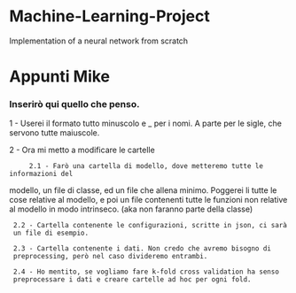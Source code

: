 # Machine-Learning-Project
Implementation of a neural network from scratch


# Appunti Mike
### Inserirò qui quello che penso.

1 - Userei il formato tutto minuscolo e _ per i nomi. A parte per le
sigle, che servono tutte maiuscole.  

2 - Ora mi metto a modificare le cartelle

         2.1 - Farò una cartella di modello, dove metteremo tutte le informazioni del
modello, un file di classe, ed un file che allena minimo. Poggerei li tutte le
cose relative al modello, e poi un file contenenti tutte le funzioni non
relative al modello in modo intrinseco. (aka non faranno parte della classe)  

	 2.2 - Cartella contenente le configurazioni, scritte in json, ci sarà
	 un file di esempio.
	 
	 2.3 - Cartella contenente i dati. Non credo che avremo bisogno di
	 preprocessing, però nel caso divideremo entrambi.
	 
	 2.4 - Ho mentito, se vogliamo fare k-fold cross validation ha senso
	 preprocessare i dati e creare cartelle ad hoc per ogni fold.  
	 
